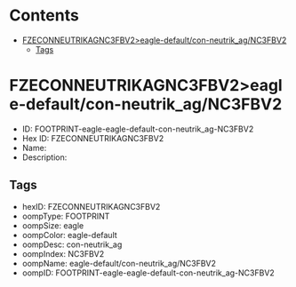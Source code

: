 



Contents
========

* [FZECONNEUTRIKAGNC3FBV2>eagle-default/con-neutrik_ag/NC3FBV2](#fzeconneutrikagnc3fbv2eagle-defaultcon-neutrik_agnc3fbv2)
	* [Tags](#tags)

# FZECONNEUTRIKAGNC3FBV2>eagle-default/con-neutrik_ag/NC3FBV2

- ID: FOOTPRINT-eagle-eagle-default-con-neutrik_ag-NC3FBV2
- Hex ID: FZECONNEUTRIKAGNC3FBV2
- Name: 
- Description: 

## Tags

- hexID: FZECONNEUTRIKAGNC3FBV2
- oompType: FOOTPRINT
- oompSize: eagle
- oompColor: eagle-default
- oompDesc: con-neutrik_ag
- oompIndex: NC3FBV2
- oompName: eagle-default/con-neutrik_ag/NC3FBV2
- oompID: FOOTPRINT-eagle-eagle-default-con-neutrik_ag-NC3FBV2
